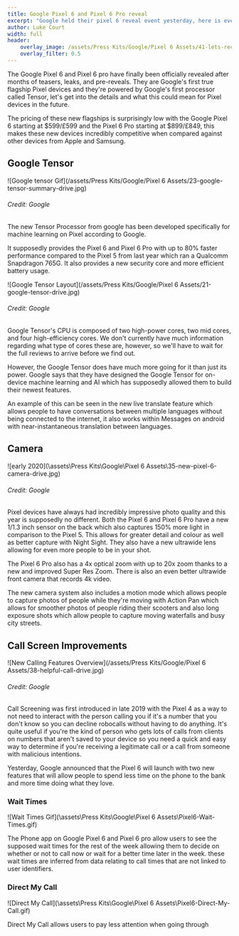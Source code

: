 ```yaml
---
title: Google Pixel 6 and Pixel 6 Pro reveal
excerpt: "Google held their pixel 6 reveal event yesterday, here is everything that was announced. Credit: Google"
author: Luke Court
width: full
header:
    overlay_image: /assets/Press Kits/Google/Pixel 6 Assets/41-lets-recap-drive.jpg
    overlay_filter: 0.5
---
```


The Google Pixel 6 and Pixel 6 pro have finally been officially revealed after months of teasers, leaks, and pre-reveals. They are Google's first true flagship Pixel devices and they're powered by Google's first processor called Tensor, let's get into the details and what this could mean for Pixel devices in the future.

The pricing of these new flagships is surprisingly low with the Google Pixel 6 starting at $599/£599 and the Pixel 6 Pro starting at $899/£849, this makes these new devices incredibly competitive when compared against other devices from Apple and Samsung.

## Google Tensor

![Google tensor Gif](/assets/Press Kits/Google/Pixel 6 Assets/23-google-tensor-summary-drive.jpg)
###### Credit: Google

The new Tensor Processor from google has been developed specifically for machine learning on Pixel according to Google.

It supposedly provides the Pixel 6 and Pixel 6 Pro with up to 80% faster performance compared to the Pixel 5 from last year which ran a Qualcomm Snapdragon 765G. It also provides a new security core and more efficient battery usage.

![Google Tensor Layout](/assets/Press Kits/Google/Pixel 6 Assets/21-google-tensor-drive.jpg)
###### Credit: Google

Google Tensor's CPU is composed of two high-power cores, two mid cores, and four high-efficiency cores. We don't currently have much information regarding what type of cores these are, however, so we'll have to wait for the full reviews to arrive before we find out.

However, the Google Tensor does have much more going for it than just its power. Google says that they have designed the Google Tensor for on-device machine learning and AI which has supposedly allowed them to build their newest features.                       

An example of this can be seen in the new live translate feature which allows people to have conversations between multiple languages without being connected to the internet, it also works within Messages on android with near-instantaneous translation between languages.

## Camera

![early 2020](\assets\Press Kits\Google\Pixel 6 Assets\35-new-pixel-6-camera-drive.jpg)
###### Credit: Google

Pixel devices have always had incredibly impressive photo quality and this year is supposedly no different. Both the Pixel 6 and Pixel 6 Pro have a new 1/1.3 inch sensor on the back which also captures 150% more light in comparison to the Pixel 5. This allows for greater detail and colour as well as better capture with Night Sight. They also have a new ultrawide lens allowing for even more people to be in your shot.

The Pixel 6 Pro also has a 4x optical zoom with up to 20x zoom thanks to a new and improved Super Res Zoom. There is also an even better ultrawide front camera that records 4k video.

The new camera system also includes a motion mode which allows people to capture photos of people while they're moving with Action Pan which allows for smoother photos of people riding their scooters and also long exposure shots which allow people to capture moving waterfalls and busy city streets.

## Call Screen Improvements

![New Calling Features Overview](/assets/Press Kits/Google/Pixel 6 Assets/38-helpful-call-drive.jpg)
###### Credit: Google

Call Screening was first introduced in late 2019 with the Pixel 4 as a way to not need to interact with the person calling you if it's a number that you don't know so you can decline robocalls without having to do anything. It's quite useful if you're the kind of person who gets lots of calls from clients on numbers that aren't saved to your device so you need a quick and easy way to determine if you're receiving a legitimate call or a call from someone with malicious intentions.

Yesterday, Google announced that the Pixel 6 will launch with two new features that will allow people to spend less time on the phone to the bank and more time doing what they love.

### Wait Times

![Wait Times Gif](\assets\Press Kits\Google\Pixel 6 Assets\Pixel6-Wait-Times.gif)

The Phone app on Google Pixel 6 and Pixel 6 pro allow users to see the supposed wait times for the rest of the week allowing them to decide on whether or not to call now or wait for a better time later in the week. these wait times are inferred from data relating to call times that are not linked to user identifiers.

### Direct My Call

![Direct My Call](\assets\Press Kits\Google\Pixel 6 Assets\Pixel6-Direct-My-Call.gif)

Direct My Call allows users to pay less attention when going through
